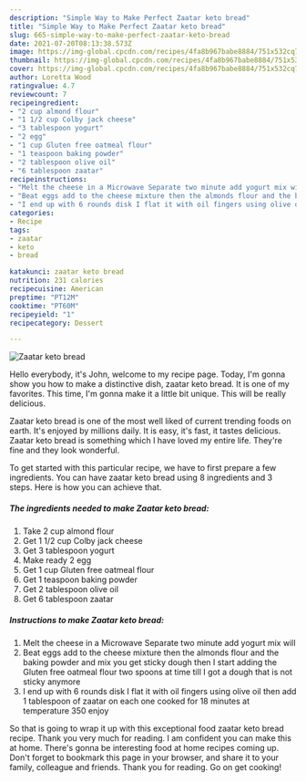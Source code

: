 ```yaml
---
description: "Simple Way to Make Perfect Zaatar keto bread"
title: "Simple Way to Make Perfect Zaatar keto bread"
slug: 665-simple-way-to-make-perfect-zaatar-keto-bread
date: 2021-07-20T08:13:38.573Z
image: https://img-global.cpcdn.com/recipes/4fa8b967babe8884/751x532cq70/zaatar-keto-bread-recipe-main-photo.jpg
thumbnail: https://img-global.cpcdn.com/recipes/4fa8b967babe8884/751x532cq70/zaatar-keto-bread-recipe-main-photo.jpg
cover: https://img-global.cpcdn.com/recipes/4fa8b967babe8884/751x532cq70/zaatar-keto-bread-recipe-main-photo.jpg
author: Loretta Wood
ratingvalue: 4.7
reviewcount: 7
recipeingredient:
- "2 cup almond flour"
- "1 1/2 cup Colby jack cheese"
- "3 tablespoon yogurt"
- "2 egg"
- "1 cup Gluten free oatmeal flour"
- "1 teaspoon baking powder"
- "2 tablespoon olive oil"
- "6 tablespoon zaatar"
recipeinstructions:
- "Melt the cheese in a Microwave Separate two minute add yogurt mix will"
- "Beat eggs add to the cheese mixture then the almonds flour and the baking powder and mix you get sticky dough then I start adding the Gluten free oatmeal flour two spoons at time till I got a dough that is not sticky anymore"
- "I end up with 6 rounds disk I flat it with oil fingers using olive oil then add 1 tablespoon of zaatar on each one cooked for 18 minutes at temperature 350 enjoy"
categories:
- Recipe
tags:
- zaatar
- keto
- bread

katakunci: zaatar keto bread 
nutrition: 231 calories
recipecuisine: American
preptime: "PT12M"
cooktime: "PT60M"
recipeyield: "1"
recipecategory: Dessert

---
```



![Zaatar keto bread](https://img-global.cpcdn.com/recipes/4fa8b967babe8884/751x532cq70/zaatar-keto-bread-recipe-main-photo.jpg)

Hello everybody, it's John, welcome to my recipe page. Today, I'm gonna show you how to make a distinctive dish, zaatar keto bread. It is one of my favorites. This time, I'm gonna make it a little bit unique. This will be really delicious.



Zaatar keto bread is one of the most well liked of current trending foods on earth. It's enjoyed by millions daily. It is easy, it's fast, it tastes delicious. Zaatar keto bread is something which I have loved my entire life. They're fine and they look wonderful.


To get started with this particular recipe, we have to first prepare a few ingredients. You can have zaatar keto bread using 8 ingredients and 3 steps. Here is how you can achieve that.

<!--inarticleads1-->

##### The ingredients needed to make Zaatar keto bread:

1. Take 2 cup almond flour
1. Get 1 1/2 cup Colby jack cheese
1. Get 3 tablespoon yogurt
1. Make ready 2 egg
1. Get 1 cup Gluten free oatmeal flour
1. Get 1 teaspoon baking powder
1. Get 2 tablespoon olive oil
1. Get 6 tablespoon zaatar




<!--inarticleads2-->

##### Instructions to make Zaatar keto bread:

1. Melt the cheese in a Microwave Separate two minute add yogurt mix will
1. Beat eggs add to the cheese mixture then the almonds flour and the baking powder and mix you get sticky dough then I start adding the Gluten free oatmeal flour two spoons at time till I got a dough that is not sticky anymore
1. I end up with 6 rounds disk I flat it with oil fingers using olive oil then add 1 tablespoon of zaatar on each one cooked for 18 minutes at temperature 350 enjoy




So that is going to wrap it up with this exceptional food zaatar keto bread recipe. Thank you very much for reading. I am confident you can make this at home. There's gonna be interesting food at home recipes coming up. Don't forget to bookmark this page in your browser, and share it to your family, colleague and friends. Thank you for reading. Go on get cooking!
